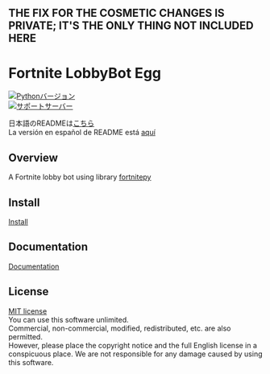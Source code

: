 ## THE FIX FOR THE COSMETIC CHANGES IS PRIVATE; IT'S THE ONLY THING NOT INCLUDED HERE

# Fortnite LobbyBot Egg
[![Pythonバージョン](https://img.shields.io/badge/3.9-blue)](https://www.python.org/downloads/release/python-3913/)  
[![サポートサーバー](https://discordapp.com/api/guilds/926816871989252157/widget.png?style=banner2)](https://discord.gg/NEnka5N](https://discord.gg/huguitis-nodes1free-hosting-926816871989252157))

日本語のREADMEは[こちら](README_JA.md)  
La versión en español de README está [aquí](README_ES.md)  

## Overview
A Fortnite lobby bot using library [fortnitepy](https://github.com/Terbau/fortnitepy "github.com/Terbau/fortnitepy")  

## Install
[Install](docs/en/setup.md "setup.md")  

## Documentation
[Documentation](docs/en/docs.md "docs.md")

## License
[MIT license](LICENSE "License")  
You can use this software unlimited.  
Commercial, non-commercial, modified, redistributed, etc. are also permitted.  
However, please place the copyright notice and the full English license in a conspicuous place.
We are not responsible for any damage caused by using this software.  
